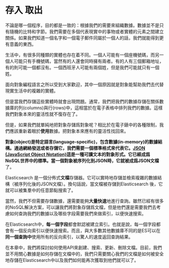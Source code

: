 # 存入 取出

不論是哪一個程序，目的都是一致的：根據我們的需要來組織數據。數據並不是只有隨機的比特和字節。我們需要在多個代表現實中的事物或者實體的元素之間建立關係。如果我們知道一個名字和一個電子郵件同屬於一個人的話，我們就能得到更有意義的東西。

生活中，有很多同種類的實體也存在着不同。一個人可能有一個座機號碼，而另一個人可能只有手機號碼，當然有的人還會同時擁有兩者。有的人有三個郵箱地址，有的則可能一個都沒有。一個西班牙人可能有兩個姓，但是我們可能就只有一個姓。

面向對象編程語言之所以受到大家歡迎，其中一個原因就是對象能幫助我們去代替現實生活中的複雜的實體。

但是當我們存儲這些實體時就會出現問題。通常，我們把我們的數據存儲在關係數據庫的列(columns)與行(rows)中，這相當於在電子表格中排列我們的數據。這樣我們對象本來的靈活性就不復存在了。

但是，如果我們就單純地把對象存儲爲對象呢？相比於在電子錶中的各種限制，我們應該重新着眼於**使用**數據。把對象本來應有的靈活性找回來。

**對象(object)**是特定語言(language-specific)，包含數據(in-memory)的數據結構。通過網絡發送或者存儲它，我們需要一個標準格式來代表它。[JSON (JavaScript Object Notation)](http://baike.baidu.com/view/136475.htm?fr=aladdin)這是一種可讀文本的對象形式。它已經成爲NoSQL世界中的標準。當一個對象被序列化到JSON時，它就被成爲**JSON文檔**了。

Elasticsearch 是一個分佈式**文檔**存儲器。它可以實時地存儲並檢索複雜的數據結構（被序列化後的JSON文檔）。換句話說，當文檔被存儲到Elasticsearch 後，它就可以被集羣中的任意節點搜索了。

當然，我們不但需要存儲數據，還需要能夠**大量快速**地進行查詢。雖然已經有很多的NoSQL解決方案，可以讓我們將對象存儲爲文檔，但是他們還是需要我們去考慮如何查詢我們的數據以及哪些字段需要我們來做索引，以便快速搜索。

在Elasticsearch中，**每一個字段**都會默認被建立索引。也就是說，每一個字段都會有一個反向索引以便快速搜索。而且，與大多數其他數據庫不同的是ES可以在**同一個查詢中**使用所有的反向索引，以驚人的速度返回查詢結果。

在本章中，我們將探討如何使用API來創建、搜索、更新、刪除文檔。目前，我們並不用關心數據是如何存儲在文檔中的，我們只需要關心我們的文檔是如何被安全地存儲在Elasticsearch中以及我們如何能再次獲取到他們就可以了。

